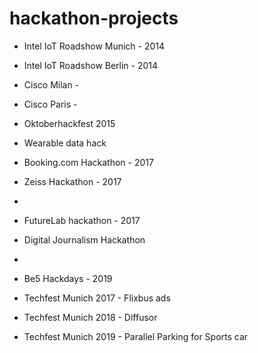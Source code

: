 # hackathon-projects

* Intel IoT Roadshow Munich - 2014
* Intel IoT Roadshow Berlin - 2014
* Cisco Milan - 
* Cisco Paris - 
* Oktoberhackfest 2015
* Wearable data hack
* Booking.com Hackathon - 2017
* Zeiss Hackathon - 2017
*
* FutureLab hackathon - 2017
* Digital Journalism Hackathon
* 
* Be5 Hackdays - 2019

* Techfest Munich 2017 - Flixbus ads
* Techfest Munich 2018 - Diffusor
* Techfest Munich 2019 - Parallel Parking for Sports car
